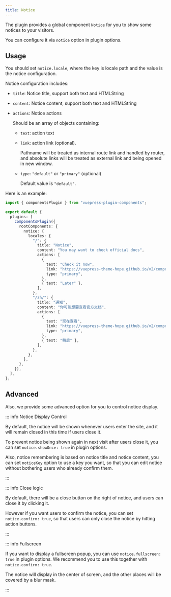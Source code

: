 ```yaml
---
title: Notice
---
```


The plugin provides a global component `Notice` for you to show some notices to your visitors.

You can configure it via `notice` option in plugin options.

<!-- more -->

## Usage

You should set `notice.locale`, where the key is locale path and the value is the notice configuration.

Notice configuration includes:

- `title`: Notice title, support both text and HTMLString
- `content`: Notice content, support both text and HTMLString
- `actions`: Notice actions

  Should be an array of objects containing:

  - `text`: action text
  - `link`: action link (optional).

    Pathname will be treated as internal route link and handled by router, and absolute links will be treated as external link and being opened in new window.

  - `type`: `"default"` or `"primary"` (optional)

    Default value is `"default"`.

Here is an example:

```ts
import { componentsPlugin } from "vuepress-plugin-components";

export default {
  plugins: [
    componentsPlugin({
      rootComponents: {
        notice: {
          locales: {
            "/": {
              title: "Notice",
              content: "You may want to check official docs",
              actions: [
                {
                  text: "Check it now",
                  link: "https://vuepress-theme-hope.github.io/v2/components/notice.html",
                  type: "primary",
                },
                { text: "Later" },
              ],
            },
            "/zh/": {
              title: "通知",
              content: "你可能想要查看官方文档",
              actions: [
                {
                  text: "现在查看",
                  link: "https://vuepress-theme-hope.github.io/v2/components/notice.html",
                  type: "primary",
                },
                { text: "稍后" },
              ],
            },
          },
        },
      },
    }),
  ],
};
```

## Advanced

Also, we provide some advanced option for you to control notice display.

::: info Notice Display Control

By default, the notice will be shown whenever users enter the site, and it will remain closed in this time if users close it.

To prevent notice being shown again in next visit after users close it, you can set `notice.showOnce: true` in plugin options.

Also, notice remembering is based on notice title and notice content, you can set `noticeKey` option to use a key you want, so that you can edit notice without bothering users who already confirm them.

:::

::: info Close logic

By default, there will be a close button on the right of notice, and users can close it by clicking it.

However if you want users to confirm the notice, you can set `notice.confirm: true`, so that users can only close the notice by hitting action buttons.

:::

::: info Fullscreen

If you want to display a fullscreen popup, you can use `notice.fullscreen: true` in plugin options. We recommend you to use this together with `notice.confirm: true`.

The notice will display in the center of screen, and the other places will be covered by a blur mask.

:::
